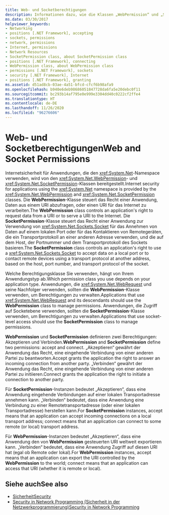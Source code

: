 ```yaml
---
title: Web- und Socketberechtigungen
description: Informationen dazu, wie die Klassen „WebPermission“ und „SocketPermission“ Internetsicherheit für die Verwendung des System.Net-Namespace im .NET Framework bereitstellen
ms.date: 03/30/2017
helpviewer_keywords:
- Networking
- positions [.NET Framework], accepting
- sockets, permissions
- network, permissions
- Internet, permissions
- Network Resources
- SocketPermission class, about SocketPermission class
- positions [.NET Framework], connecting
- WebPermission class, about WebPermission class
- permissions [.NET Framework], sockets
- security [.NET Framework], Internet
- positions [.NET Framework], granting
ms.assetid: d51ad8cb-03ae-4a51-bfcd-cfcf6b98afa9
ms.openlocfilehash: b940e6deb98686051847728da6fa5e20debc0f11
ms.sourcegitcommit: bc293b14af795e0e999e3304dd40c0222cf2ffe4
ms.translationtype: HT
ms.contentlocale: de-DE
ms.lasthandoff: 11/26/2020
ms.locfileid: "96276606"
---
```

# <a name="web-and-socket-permissions"></a><span data-ttu-id="16fda-103">Web- und Socketberechtigungen</span><span class="sxs-lookup"><span data-stu-id="16fda-103">Web and Socket Permissions</span></span>

<span data-ttu-id="16fda-104">Internetsicherheit für Anwendungen, die den <xref:System.Net>-Namespace verwenden, wird von den <xref:System.Net.WebPermission>- und <xref:System.Net.SocketPermission>-Klassen bereitgestellt.</span><span class="sxs-lookup"><span data-stu-id="16fda-104">Internet security for applications using the <xref:System.Net> namespace is provided by the <xref:System.Net.WebPermission> and <xref:System.Net.SocketPermission> classes.</span></span> <span data-ttu-id="16fda-105">Die **WebPermission**-Klasse steuert das Recht einer Anwendung, Daten aus einem URI abzufragen, oder einen URI für das Internet zu verarbeiten.</span><span class="sxs-lookup"><span data-stu-id="16fda-105">The **WebPermission** class controls an application's right to request data from a URI or to serve a URI to the Internet.</span></span> <span data-ttu-id="16fda-106">Die **SocketPermission**-Klasse steuert das Recht einer Anwendung zur Verwendung von <xref:System.Net.Sockets.Socket> für das Annehmen von Daten auf einem lokalen Port oder für das Kontaktieren von Remotegeräten, die ein Transportprotokoll an einer anderen Adresse verwenden, und die auf dem Host, der Portnummer und dem Transportprotokoll des Sockets basieren.</span><span class="sxs-lookup"><span data-stu-id="16fda-106">The **SocketPermission** class controls an application's right to use a <xref:System.Net.Sockets.Socket> to accept data on a local port or to contact remote devices using a transport protocol at another address, based on the host, port number, and transport protocol of the socket.</span></span>  
  
 <span data-ttu-id="16fda-107">Welche Berechtigungsklasse Sie verwenden, hängt von Ihrem Anwendungstyp ab.</span><span class="sxs-lookup"><span data-stu-id="16fda-107">Which permission class you use depends on your application type.</span></span> <span data-ttu-id="16fda-108">Anwendungen, die <xref:System.Net.WebRequest> und seine Nachfolger verwenden, sollten die **WebPermission**-Klasse verwenden, um Berechtigungen zu verwalten.</span><span class="sxs-lookup"><span data-stu-id="16fda-108">Applications that use <xref:System.Net.WebRequest> and its descendants should use the **WebPermission** class to manage permissions.</span></span> <span data-ttu-id="16fda-109">Anwendungen, die Zugriff auf Socketebene verwenden, sollten die **SocketPermission**-Klasse verwenden, um Berechtigungen zu verwalten.</span><span class="sxs-lookup"><span data-stu-id="16fda-109">Applications that use socket-level access should use the **SocketPermission** class to manage permissions.</span></span>  
  
 <span data-ttu-id="16fda-110">**WebPermission** und **SocketPermission** definieren zwei Berechtigungen: Akzeptieren und Verbinden.</span><span class="sxs-lookup"><span data-stu-id="16fda-110">**WebPermission** and **SocketPermission** define two permissions: accept and connect.</span></span> <span data-ttu-id="16fda-111">„Akzeptieren“ gewährt der Anwendung das Recht, eine eingehende Verbindung von einer anderen Partei zu beantworten.</span><span class="sxs-lookup"><span data-stu-id="16fda-111">Accept grants the application the right to answer an incoming connection from another party.</span></span> <span data-ttu-id="16fda-112">„Verbinden“ gewährt der Anwendung das Recht, eine eingehende Verbindung von einer anderen Partei zu initiieren.</span><span class="sxs-lookup"><span data-stu-id="16fda-112">Connect grants the application the right to initiate a connection to another party.</span></span>  
  
 <span data-ttu-id="16fda-113">Für **SocketPermission**-Instanzen bedeutet „Akzeptieren“, dass eine Anwendung eingehende Verbindungen auf einer lokalen Transportadresse annehmen kann. „Verbinden“ bedeutet, dass eine Anwendung eine Verbindung zu einer Remotetransportadresse (oder einer lokalen Transportadresse) herstellen kann.</span><span class="sxs-lookup"><span data-stu-id="16fda-113">For **SocketPermission** instances, accept means that an application can accept incoming connections on a local transport address; connect means that an application can connect to some remote (or local) transport address.</span></span>  
  
 <span data-ttu-id="16fda-114">Für **WebPermission**-Instanzen bedeutet „Akzeptieren“, dass eine Anwendung den von **WebPermission** gesteuerten URI weltweit exportieren kann. „Verbinden“ bedeutet, dass eine Anwendung Zugriff auf diesen URI hat (egal ob Remote oder lokal).</span><span class="sxs-lookup"><span data-stu-id="16fda-114">For **WebPermission** instances, accept means that an application can export the URI controlled by the **WebPermission** to the world; connect means that an application can access that URI (whether it is remote or local).</span></span>  
  
## <a name="see-also"></a><span data-ttu-id="16fda-115">Siehe auch</span><span class="sxs-lookup"><span data-stu-id="16fda-115">See also</span></span>

- [<span data-ttu-id="16fda-116">Sicherheit</span><span class="sxs-lookup"><span data-stu-id="16fda-116">Security</span></span>](../../standard/security/index.md)
- [<span data-ttu-id="16fda-117">Security in Network Programming (Sicherheit in der Netzwerkprogrammierung)</span><span class="sxs-lookup"><span data-stu-id="16fda-117">Security in Network Programming</span></span>](security-in-network-programming.md)
